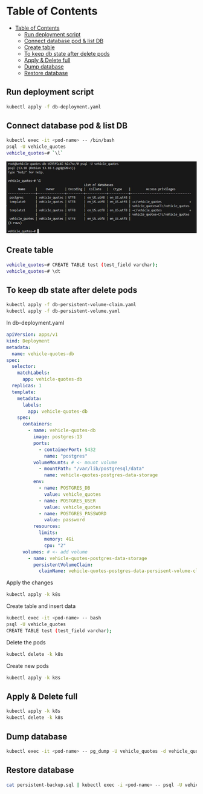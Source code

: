 # Table of Contents
- [Table of Contents](#table-of-contents)
  - [Run deployment script](#run-deployment-script)
  - [Connect database pod \& list DB](#connect-database-pod--list-db)
  - [Create table](#create-table)
  - [To keep db state after delete pods](#to-keep-db-state-after-delete-pods)
  - [Apply \& Delete full](#apply--delete-full)
  - [Dump database](#dump-database)
  - [Restore database](#restore-database)

## Run deployment script
```bash
kubectl apply -f db-deployment.yaml
```

## Connect database pod & list DB
```bash
kubectl exec -it <pod-name> -- /bin/bash
psql -U vehicle_quotes
vehicle_quotes=# `\l`
```
![list_db](assets/list_db.jpg)

## Create table
```bash
vehicle_quotes=# CREATE TABLE test (test_field varchar);
vehicle_quotes=# \dt
```

## To keep db state after delete pods
```bash
kubectl apply -f db-persistent-volume-claim.yaml
kubectl apply -f db-persistent-volume.yaml
```
In db-deployment.yaml
```yaml
apiVersion: apps/v1
kind: Deployment
metadata:
  name: vehicle-quotes-db
spec:
  selector:
    matchLabels:
      app: vehicle-quotes-db
  replicas: 1
  template:
    metadata:
      labels:
        app: vehicle-quotes-db
    spec:
      containers:
        - name: vehicle-quotes-db
          image: postgres:13
          ports:
            - containerPort: 5432
              name: "postgres"
          volumeMounts: # <- mount volume
            - mountPath: "/var/lib/postgresql/data"
              name: vehicle-quotes-postgres-data-storage
          env:
            - name: POSTGRES_DB
              value: vehicle_quotes
            - name: POSTGRES_USER
              value: vehicle_quotes
            - name: POSTGRES_PASSWORD
              value: password
          resources:
            limits:
              memory: 4Gi
              cpu: "2"
      volumes: # <- add volume
        - name: vehicle-quotes-postgres-data-storage
          persistentVolumeClaim:
            claimName: vehicle-quotes-postgres-data-persisent-volume-claim
```
Apply the changes
```bash
kubectl apply -k k8s
```
Create table and insert data
```bash
kubectl exec -it <pod-name> -- bash
psql -U vehicle_quotes
CREATE TABLE test (test_field varchar);
```
Delete the pods
```bash
kubectl delete -k k8s
```
Create new pods
```bash
kubectl apply -k k8s
```

## Apply & Delete full
```bash
kubectl apply -k k8s
kubectl delete -k k8s
```

## Dump database
```bash
kubectl exec -it <pod-name> -- pg_dump -U vehicle_quotes -d vehicle_quotes > persistent-backup.sql
```

## Restore database
```bash
cat persistent-backup.sql | kubectl exec -i <pod-name> -- psql -U vehicle_quotes -d vehicle_quotes
```